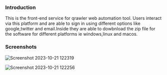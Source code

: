 ### Introduction

This is the front-end service for qrawler web automation tool. Users interact via this platform and are able to sign in using different options like google,twitter and email.Inside they are able to dowbnload the zip file for the software for different platforms ie windows,linux and macos.


### Screenshots

![Screenshot 2023-10-21 122319](https://github.com/kevykibbz/qrawler/assets/56401333/24d287ad-41c6-4d4f-b879-48e27391a329)

![Screenshot 2023-10-21 122256](https://github.com/kevykibbz/qrawler/assets/56401333/ac4893b5-e4f6-46ab-91ed-5e334ccd1305)
